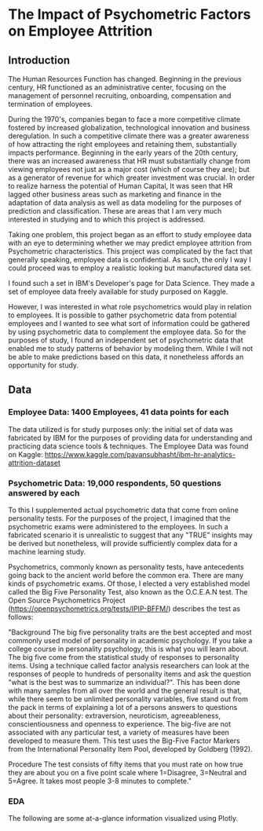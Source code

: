 # The Impact of Psychometric Factors on Employee Attrition
## Introduction

The Human Resources Function has changed.  Beginning in the previous century, HR functioned as an administrative center, focusing on the management of personnel recruiting, onboarding, compensation and termination of employees.  

During the 1970's, companies began to face a more competitive climate fostered by increased globalization, technological innovation and business deregulation.  In such a competitive climate there was a greater awareness of how attracting the right employees and retaining them, substantially impacts performance.  Beginning in the early years of the 20th century, there was an increased awareness that HR must substantially change from viewing employees not just as a major cost (which of course they are); but as a generator of revenue for which greater investment was crucial.  In order to realize harness the potential of Human Capital, It was seen that HR lagged other business areas such as marketing and finance in the adaptation of data analysis as well as data modeling for the purposes of prediction and classification. These are areas that I am very much interested in studying and to which this project is addressed.

Taking one problem, this project began as an effort to study employee data with an eye to determining whether we may predict employee attrition from Psychometric characteristics.  This project was complicated by the fact that generally speaking, employee data is confidential.  As such, the only I way I could proceed was to employ a realistic looking but manufactured data set.  

I found such a set in IBM's Developer's page for Data Science. They made a set of employee data freely available for study purposed on Kaggle.



However, I was interested in what role psychometrics would play in relation to employees. It is possible to gather psychometric data from potential employees and I wanted to see what sort of information could be gathered by using psychometric data to complement the employee data. So for the purposes of study, I found an independent set of psychometric data that enabled me to study patterns of behavior by modeling them. While I will not be able to make predictions based on this data, it nonetheless affords an opportunity for study.

## Data

### Employee Data: 1400 Employees, 41 data points for each
The data utilized is for study purposes only: the initial set of data was fabricated by IBM for the purposes of providing data for understanding and practicing data science tools & techniques. The Employee Data was found on Kaggle: https://www.kaggle.com/pavansubhasht/ibm-hr-analytics-attrition-dataset


### Psychometric Data:  19,000 respondents, 50 questions answered by each
To this I supplemented actual psychometric data that come from online personality tests. For the purposes of the project, I imagined that the psychometric exams were administered to the employees. In such a fabricated scenario it is unrealistic to suggest that any "TRUE" insights may be derived but nonetheless, will provide sufficiently complex data for a machine learning study.

Psychometrics, commonly known as personality tests, have antecedents going back to the ancient world before the common era.  There are many kinds of psychometric exams.  Of those, I elected a very established model called the Big Five Personality Test, also known as the O.C.E.A.N test.  The Open Source Psychometrics Project (https://openpsychometrics.org/tests/IPIP-BFFM/) describes the test as follows:

"Background
The big five personality traits are the best accepted and most commonly used model of personality in academic psychology. If you take a college course in personality psychology, this is what you will learn about. The big five come from the statistical study of responses to personality items. Using a technique called factor analysis researchers can look at the responses of people to hundreds of personality items and ask the question "what is the best was to summarize an individual?". This has been done with many samples from all over the world and the general result is that, while there seem to be unlimited personality variables, five stand out from the pack in terms of explaining a lot of a persons answers to questions about their personality: extraversion, neuroticism, agreeableness, conscientiousness and openness to experience. The big-five are not associated with any particular test, a variety of measures have been developed to measure them. This test uses the Big-Five Factor Markers from the International Personality Item Pool, developed by Goldberg (1992).

Procedure
The test consists of fifty items that you must rate on how true they are about you on a five point scale where 1=Disagree, 3=Neutral and 5=Agree. It takes most people 3-8 minutes to complete."


### EDA
The following are some at-a-glance information visualized using Plotly.
